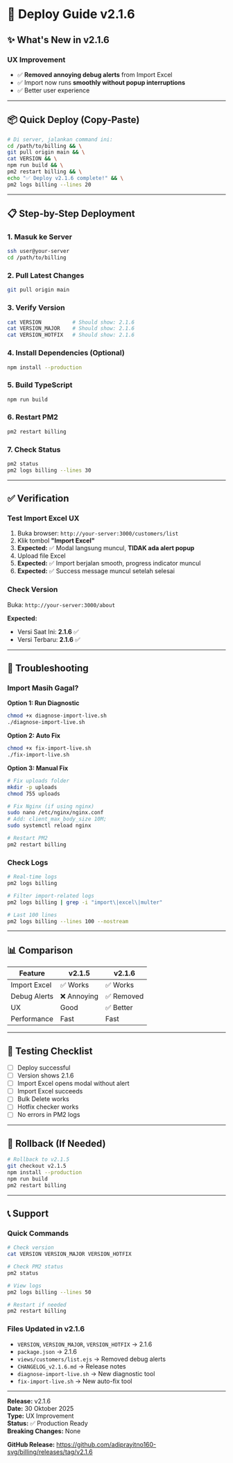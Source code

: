 # 🚀 Deploy Guide v2.1.6

## ✨ What's New in v2.1.6

### UX Improvement
- ✅ **Removed annoying debug alerts** from Import Excel
- ✅ Import now runs **smoothly without popup interruptions**
- ✅ Better user experience

---

## 📦 Quick Deploy (Copy-Paste)

```bash
# Di server, jalankan command ini:
cd /path/to/billing && \
git pull origin main && \
cat VERSION && \
npm run build && \
pm2 restart billing && \
echo "✅ Deploy v2.1.6 complete!" && \
pm2 logs billing --lines 20
```

---

## 📋 Step-by-Step Deployment

### 1. Masuk ke Server
```bash
ssh user@your-server
cd /path/to/billing
```

### 2. Pull Latest Changes
```bash
git pull origin main
```

### 3. Verify Version
```bash
cat VERSION          # Should show: 2.1.6
cat VERSION_MAJOR    # Should show: 2.1.6
cat VERSION_HOTFIX   # Should show: 2.1.6
```

### 4. Install Dependencies (Optional)
```bash
npm install --production
```

### 5. Build TypeScript
```bash
npm run build
```

### 6. Restart PM2
```bash
pm2 restart billing
```

### 7. Check Status
```bash
pm2 status
pm2 logs billing --lines 30
```

---

## ✅ Verification

### Test Import Excel UX
1. Buka browser: `http://your-server:3000/customers/list`
2. Klik tombol **"Import Excel"**
3. **Expected:** ✅ Modal langsung muncul, **TIDAK ada alert popup**
4. Upload file Excel
5. **Expected:** ✅ Import berjalan smooth, progress indicator muncul
6. **Expected:** ✅ Success message muncul setelah selesai

### Check Version
Buka: `http://your-server:3000/about`

**Expected:**
- Versi Saat Ini: **2.1.6** ✅
- Versi Terbaru: **2.1.6** ✅

---

## 🔧 Troubleshooting

### Import Masih Gagal?

**Option 1: Run Diagnostic**
```bash
chmod +x diagnose-import-live.sh
./diagnose-import-live.sh
```

**Option 2: Auto Fix**
```bash
chmod +x fix-import-live.sh
./fix-import-live.sh
```

**Option 3: Manual Fix**
```bash
# Fix uploads folder
mkdir -p uploads
chmod 755 uploads

# Fix Nginx (if using nginx)
sudo nano /etc/nginx/nginx.conf
# Add: client_max_body_size 10M;
sudo systemctl reload nginx

# Restart PM2
pm2 restart billing
```

### Check Logs
```bash
# Real-time logs
pm2 logs billing

# Filter import-related logs
pm2 logs billing | grep -i "import\|excel\|multer"

# Last 100 lines
pm2 logs billing --lines 100 --nostream
```

---

## 📊 Comparison

| Feature | v2.1.5 | v2.1.6 |
|---------|--------|--------|
| Import Excel | ✅ Works | ✅ Works |
| Debug Alerts | ❌ Annoying | ✅ Removed |
| UX | Good | ✅ Better |
| Performance | Fast | Fast |

---

## 🎯 Testing Checklist

- [ ] Deploy successful
- [ ] Version shows 2.1.6
- [ ] Import Excel opens modal without alert
- [ ] Import Excel succeeds
- [ ] Bulk Delete works
- [ ] Hotfix checker works
- [ ] No errors in PM2 logs

---

## 🔄 Rollback (If Needed)

```bash
# Rollback to v2.1.5
git checkout v2.1.5
npm install --production
npm run build
pm2 restart billing
```

---

## 📞 Support

### Quick Commands
```bash
# Check version
cat VERSION VERSION_MAJOR VERSION_HOTFIX

# Check PM2 status
pm2 status

# View logs
pm2 logs billing --lines 50

# Restart if needed
pm2 restart billing
```

### Files Updated in v2.1.6
- `VERSION`, `VERSION_MAJOR`, `VERSION_HOTFIX` → 2.1.6
- `package.json` → 2.1.6
- `views/customers/list.ejs` → Removed debug alerts
- `CHANGELOG_v2.1.6.md` → Release notes
- `diagnose-import-live.sh` → New diagnostic tool
- `fix-import-live.sh` → New auto-fix tool

---

**Release:** v2.1.6  
**Date:** 30 Oktober 2025  
**Type:** UX Improvement  
**Status:** ✅ Production Ready  
**Breaking Changes:** None

**GitHub Release:** https://github.com/adiprayitno160-svg/billing/releases/tag/v2.1.6


